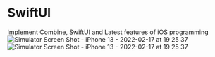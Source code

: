 # SwiftUI
Implement Combine, SwiftUI and Latest features of iOS programming
![Simulator Screen Shot - iPhone 13 - 2022-02-17 at 19 25 37](https://user-images.githubusercontent.com/8781228/154497324-2e322cae-754e-4c90-b973-45f176258279.png)
![Simulator Screen Shot - iPhone 13 - 2022-02-17 at 19 25 37](https://user-images.githubusercontent.com/8781228/154497336-d91c1054-79c5-435e-bec6-d5f797bedf17.png)
